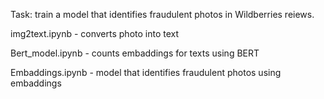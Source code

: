 Task: train a model that identifies fraudulent photos in Wildberries reiews.

img2text.ipynb - converts photo into text

Bert_model.ipynb - counts embaddings for texts using BERT

Embaddings.ipynb - model that identifies fraudulent photos using embaddings
